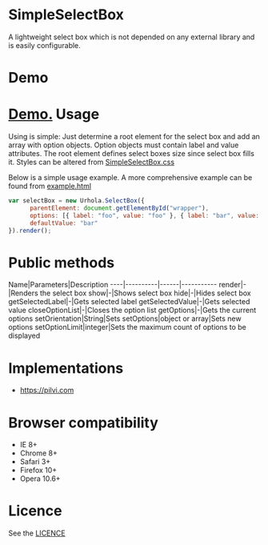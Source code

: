 SimpleSelectBox
===============
A lightweight select box which is not depended on any external library and is easily configurable.

Demo
=============
<a href="http://janikoskela.github.io/SimpleSelectBox.js/">Demo.</a>
Usage
==============
Using is simple: Just determine a root element for the select box and add an array with option objects. Option objects must contain label and value attributes. The root element defines select boxes size since select box fills it. Styles can be altered from <a href="https://github.com/janikoskela/SimpleSelectBox.js/blob/master/SimpleSelectBox.css">SimpleSelectBox.css</a>

Below is a simple usage example. A more comprehensive example can be found from <a href="https://github.com/janikoskela/SimpleSelectBox.js/blob/master/example.html">example.html</a>

```javascript
var selectBox = new Urhola.SelectBox({
      parentElement: document.getElementById("wrapper"),
      options: [{ label: "foo", value: "foo" }, { label: "bar", value: "bar" }],
      defaultValue: "bar"
}).render();
```
Public methods
===============
Name|Parameters|Description
----|----------|------|-----------
render|-|Renders the select box
show|-|Shows select box
hide|-|Hides select box
getSelectedLabel|-|Gets selected label
getSelectedValue|-|Gets selected value
closeOptionList|-|Closes the option list
getOptions|-|Gets the current options
setOrientation|String|Sets 
setOptions|object or array|Sets new options
setOptionLimit|integer|Sets the maximum count of options to be displayed

Implementations
=============
 - https://pilvi.com

Browser compatibility
==============
 - IE 8+
 - Chrome 8+
 - Safari 3+
 - Firefox 10+
 - Opera 10.6+

Licence
=============
See the <a href="https://github.com/janikoskela/SimpleSelectBox/blob/master/LICENSE">LICENCE</a>
